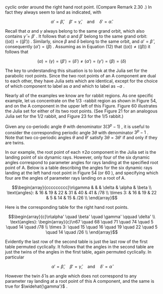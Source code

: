 cyclic order around the right hand root point. (Compare Remark  $2.30$ .) In fact they always seem to land as indicated, with

$$\alpha' = \widehat{\beta}, \quad \beta' = \widehat{\gamma}, \quad \text{and} \quad \delta' = \widehat{\alpha}.$$

Recall that  $\alpha$  and  $\gamma$  always belong to the same grand orbit, which also contains  $\widehat{\gamma} = \beta'$ . It follows that  $\alpha$  and  $\beta'$  belong to the same grand orbit:  $((\alpha)) = ((\beta'))$ . Similarly, since  $\beta$ and  $\delta$  belong to the same orbit, and  $\alpha' = \widehat{\beta}$ , consequently  $(\alpha') = (\beta)$ . Assuming as in Equation (12) that  $((\alpha)) \neq ((\beta))$  it follows that

$$(\alpha) = (\gamma) = (\beta') = (\delta') \neq (\alpha') = (\gamma') = (\beta) = (\delta)$$

The key to understanding this situation is to look at the Julia set for the parabolic root points. Since the two root points of an A component are dual to each other, they have Julia sets which are identical, except for the choice of which component to label as  $a$  and which to label as  $-a$ .

Nearly all of the examples we know are for rabbit regions. As one specific example, let us concentrate on the  $1/3$ -rabbit region as shown in Figure 54, and on the A component in the upper left of this Figure. Figure 60 illustrates the Julia set for either of its two root points. (See Figure 21 for an analogous Julia set for the  $1/2$  rabbit, and Figure 23 for the  $1/5$  rabbit.)

Given any co-periodic angle  $\theta$  with denominator  $3(3^p-1)$ , it is useful to consider the corresponding periodic angle  $3\theta$  with denominator  $3^p-1$ . Note that two co-periodic angles  $\theta$  and  $\theta'$  satisfy  $3\theta = 3\theta'$  if and only if they are twins.

In our example, the root point of each  $\pm 2a$  component in the Julia set is the landing point of six dynamic rays. However, only four of the six dynamic angles correspond to parameter angles for rays landing at the specified root point of A. Below is a table describing the angles for the six dynamic rays landing at the left hand root point in Figure 54 (or  $60$ ), and specifying which four are the angles of parameter rays landing on a root of A.

$$\begin{array}{ccccccccc}\n\gamma & & & \delta & \alpha & \beta \\
\text{angles}: & 16 & 19 & 22 & 31 & 40 & 41 & /78 \\
\times 3: & 16 & 19 & 22 & 5 & 14 & 15 & /26 \\
\end{array}$$

Here is the corresponding table for the right hand root points.

$$\begin{array}{c}\n\alpha' \quad \beta' \quad \gamma' \qquad \delta' \\
\text{angles}: \begin{array}{c}\n67 \quad 68 \quad 71 \quad 74 \quad 5 \quad 14 \quad /78 \\
\times 3: \quad 15 \quad 16 \quad 19 \quad 22 \quad 5 \quad 14 \quad /26 \\
\end{array}$$

Evidently the last row of the second table is just the last row of the first table permuted cyclically. It follows that the angles in the second table are just the twins of the angles in the first table, again permuted cyclically. In particular

$$\alpha' = \widehat{\beta}, \quad \beta' = \widehat{\gamma}, \quad \text{and} \quad \delta' = \widehat{\alpha}$$

However the twin  $\widehat{\delta}$  is an angle which does not correspond to any parameter ray landing at a root point of this A component, and the same is true for  $\widehat{\gamma'}$ .